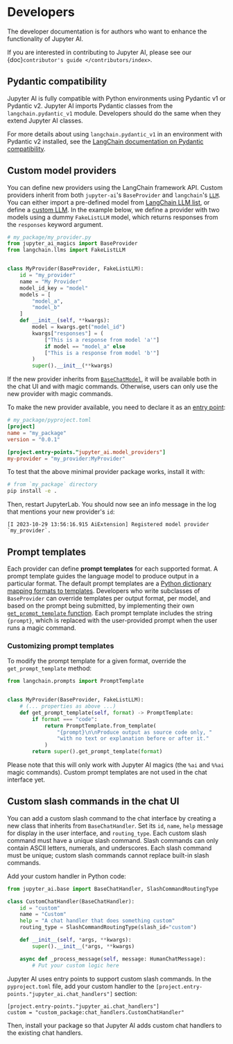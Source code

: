# Developers

The developer documentation is for authors who want to enhance
the functionality of Jupyter AI.

If you are interested in contributing to Jupyter AI,
please see our {doc}`contributor's guide </contributors/index>`.

## Pydantic compatibility

Jupyter AI is fully compatible with Python environments using Pydantic v1
or Pydantic v2. Jupyter AI imports Pydantic classes from the
`langchain.pydantic_v1` module. Developers should do the same when they extend
Jupyter AI classes.

For more details about using `langchain.pydantic_v1` in an environment with
Pydantic v2 installed, see the
[LangChain documentation on Pydantic compatibility](https://python.langchain.com/docs/guides/pydantic_compatibility).

## Custom model providers

You can define new providers using the LangChain framework API. Custom providers
inherit from both `jupyter-ai`'s `BaseProvider` and `langchain`'s [`LLM`][LLM].
You can either import a pre-defined model from [LangChain LLM list][langchain_llms],
or define a [custom LLM][custom_llm].
In the example below, we define a provider with two models using
a dummy `FakeListLLM` model, which returns responses from the `responses`
keyword argument.

```python
# my_package/my_provider.py
from jupyter_ai_magics import BaseProvider
from langchain.llms import FakeListLLM


class MyProvider(BaseProvider, FakeListLLM):
    id = "my_provider"
    name = "My Provider"
    model_id_key = "model"
    models = [
        "model_a",
        "model_b"
    ]
    def __init__(self, **kwargs):
        model = kwargs.get("model_id")
        kwargs["responses"] = (
            ["This is a response from model 'a'"]
            if model == "model_a" else
            ["This is a response from model 'b'"]
        )
        super().__init__(**kwargs)
```


If the new provider inherits from [`BaseChatModel`][BaseChatModel], it will be available
both in the chat UI and with magic commands. Otherwise, users can only use the new provider
with magic commands.

To make the new provider available, you need to declare it as an [entry point](https://setuptools.pypa.io/en/latest/userguide/entry_point.html):

```toml
# my_package/pyproject.toml
[project]
name = "my_package"
version = "0.0.1"

[project.entry-points."jupyter_ai.model_providers"]
my-provider = "my_provider:MyProvider"
```

To test that the above minimal provider package works, install it with:

```sh
# from `my_package` directory
pip install -e .
```

Then, restart JupyterLab. You should now see an info message in the log that mentions
your new provider's `id`:

```
[I 2023-10-29 13:56:16.915 AiExtension] Registered model provider `my_provider`.
```

[langchain_llms]: https://api.python.langchain.com/en/v0.0.339/api_reference.html#module-langchain.llms
[custom_llm]: https://python.langchain.com/docs/modules/model_io/models/llms/custom_llm
[LLM]: https://api.python.langchain.com/en/v0.0.339/llms/langchain.llms.base.LLM.html#langchain.llms.base.LLM
[BaseChatModel]: https://api.python.langchain.com/en/v0.0.339/chat_models/langchain.chat_models.base.BaseChatModel.html

## Prompt templates

Each provider can define **prompt templates** for each supported format. A prompt
template guides the language model to produce output in a particular
format. The default prompt templates are a
[Python dictionary mapping formats to templates](https://github.com/jupyterlab/jupyter-ai/blob/57a758fa5cdd5a87da5519987895aa688b3766a8/packages/jupyter-ai-magics/jupyter_ai_magics/providers.py#L138-L166).
Developers who write subclasses of `BaseProvider` can override templates per
output format, per model, and based on the prompt being submitted, by
implementing their own
[`get_prompt_template` function](https://github.com/jupyterlab/jupyter-ai/blob/57a758fa5cdd5a87da5519987895aa688b3766a8/packages/jupyter-ai-magics/jupyter_ai_magics/providers.py#L186-L195).
Each prompt template includes the string `{prompt}`, which is replaced with
the user-provided prompt when the user runs a magic command.

### Customizing prompt templates

To modify the prompt template for a given format, override the `get_prompt_template` method:

```python
from langchain.prompts import PromptTemplate


class MyProvider(BaseProvider, FakeListLLM):
    # (... properties as above ...)
    def get_prompt_template(self, format) -> PromptTemplate:
        if format === "code":
            return PromptTemplate.from_template(
                "{prompt}\n\nProduce output as source code only, "
                "with no text or explanation before or after it."
            )
        return super().get_prompt_template(format)
```

Please note that this will only work with Jupyter AI magics (the `%ai` and `%%ai` magic commands). Custom prompt templates are not used in the chat interface yet.

## Custom slash commands in the chat UI

You can add a custom slash command to the chat interface by
creating a new class that inherits from `BaseChatHandler`. Set
its `id`, `name`, `help` message for display in the user interface,
and `routing_type`. Each custom slash command must have a unique
slash command. Slash commands can only contain ASCII letters, numerals,
and underscores. Each slash command must be unique; custom slash
commands cannot replace built-in slash commands.

Add your custom handler in Python code:

```python
from jupyter_ai.base import BaseChatHandler, SlashCommandRoutingType

class CustomChatHandler(BaseChatHandler):
    id = "custom"
    name = "Custom"
    help = "A chat handler that does something custom"
    routing_type = SlashCommandRoutingType(slash_id="custom")

    def __init__(self, *args, **kwargs):
        super().__init__(*args, **kwargs)

    async def _process_message(self, message: HumanChatMessage):
        # Put your custom logic here
```

Jupyter AI uses entry points to support custom slash commands.
In the `pyproject.toml` file, add your custom handler to the
`[project.entry-points."jupyter_ai.chat_handlers"]` section:

```
[project.entry-points."jupyter_ai.chat_handlers"]
custom = "custom_package:chat_handlers.CustomChatHandler"
```

Then, install your package so that Jupyter AI adds custom chat handlers
to the existing chat handlers.
